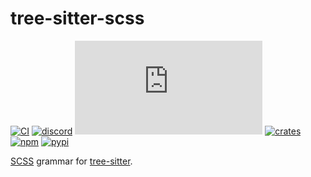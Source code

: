 # tree-sitter-scss

[![CI][ci]](https://github.com/tree-sitter-grammars/tree-sitter-scss/actions/workflows/ci.yml)
[![discord][discord]](https://discord.gg/w7nTvsVJhm)
[![matrix][matrix]](https://matrix.to/#/#tree-sitter-chat:matrix.org)
[![crates][crates]](https://crates.io/crates/tree-sitter-scss)
[![npm][npm]](https://www.npmjs.com/package/tree-sitter-scss)
[![pypi][pypi]](https://pypi.org/project/tree-sitter-scss)

[SCSS](https://sass-lang.com/documentation) grammar for [tree-sitter](https://github.com/tree-sitter/tree-sitter).

[ci]: https://img.shields.io/github/actions/workflow/status/tree-sitter-grammars/tree-sitter-scss/ci.yml?logo=github&label=CI
[discord]: https://img.shields.io/discord/1063097320771698699?logo=discord&label=discord
[matrix]: https://img.shields.io/matrix/tree-sitter-chat%3Amatrix.org?logo=matrix&label=matrix
[npm]: https://img.shields.io/npm/v/tree-sitter-scss?logo=npm
[crates]: https://img.shields.io/crates/v/tree-sitter-scss?logo=rust
[pypi]: https://img.shields.io/pypi/v/tree-sitter-scss?logo=pypi&logoColor=ffd242
